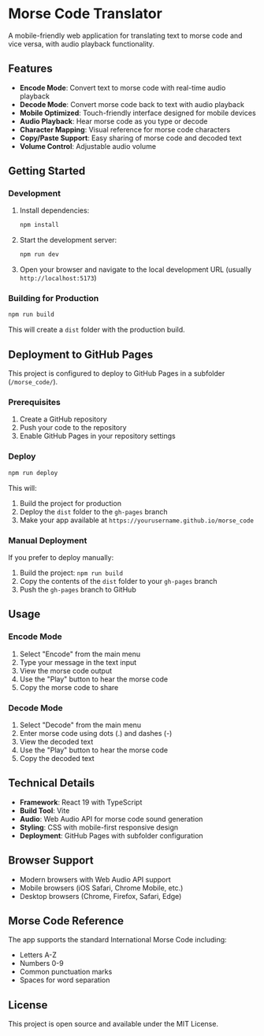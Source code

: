 # Morse Code Translator

A mobile-friendly web application for translating text to morse code and vice versa, with audio playback functionality.

## Features

- **Encode Mode**: Convert text to morse code with real-time audio playback
- **Decode Mode**: Convert morse code back to text with audio playback
- **Mobile Optimized**: Touch-friendly interface designed for mobile devices
- **Audio Playback**: Hear morse code as you type or decode
- **Character Mapping**: Visual reference for morse code characters
- **Copy/Paste Support**: Easy sharing of morse code and decoded text
- **Volume Control**: Adjustable audio volume

## Getting Started

### Development

1. Install dependencies:
   ```bash
   npm install
   ```

2. Start the development server:
   ```bash
   npm run dev
   ```

3. Open your browser and navigate to the local development URL (usually `http://localhost:5173`)

### Building for Production

```bash
npm run build
```

This will create a `dist` folder with the production build.

## Deployment to GitHub Pages

This project is configured to deploy to GitHub Pages in a subfolder (`/morse_code/`).

### Prerequisites

1. Create a GitHub repository
2. Push your code to the repository
3. Enable GitHub Pages in your repository settings

### Deploy

```bash
npm run deploy
```

This will:
1. Build the project for production
2. Deploy the `dist` folder to the `gh-pages` branch
3. Make your app available at `https://yourusername.github.io/morse_code`

### Manual Deployment

If you prefer to deploy manually:

1. Build the project: `npm run build`
2. Copy the contents of the `dist` folder to your `gh-pages` branch
3. Push the `gh-pages` branch to GitHub

## Usage

### Encode Mode
1. Select "Encode" from the main menu
2. Type your message in the text input
3. View the morse code output
4. Use the "Play" button to hear the morse code
5. Copy the morse code to share

### Decode Mode
1. Select "Decode" from the main menu
2. Enter morse code using dots (.) and dashes (-)
3. View the decoded text
4. Use the "Play" button to hear the morse code
5. Copy the decoded text

## Technical Details

- **Framework**: React 19 with TypeScript
- **Build Tool**: Vite
- **Audio**: Web Audio API for morse code sound generation
- **Styling**: CSS with mobile-first responsive design
- **Deployment**: GitHub Pages with subfolder configuration

## Browser Support

- Modern browsers with Web Audio API support
- Mobile browsers (iOS Safari, Chrome Mobile, etc.)
- Desktop browsers (Chrome, Firefox, Safari, Edge)

## Morse Code Reference

The app supports the standard International Morse Code including:
- Letters A-Z
- Numbers 0-9
- Common punctuation marks
- Spaces for word separation

## License

This project is open source and available under the MIT License.